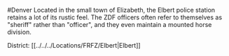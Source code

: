 #Denver 
Located in the small town of Elizabeth, the Elbert police station retains a lot of its rustic feel. The ZDF officers often refer to themselves as "sheriff" rather than "officer", and they even maintain a mounted horse division.

District: [[../../../Locations/FRFZ/Elbert|Elbert]]